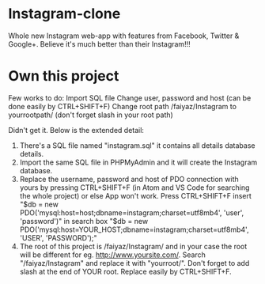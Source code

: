 # Instagram-clone
Whole new Instagram web-app with features from Facebook, Twitter &amp; Google+. Believe it's much better than their Instagram!!!

# Own this project
Few works to do:
  Import SQL file
  Change user, password and host (can be done easily by CTRL+SHIFT+F)
  Change root path /faiyaz/Instagram to yourrootpath/ (don't forget slash in your root path)
 
 Didn't get it. Below is the extended detail:
 
1. There's a SQL file named "instagram.sql" it contains all details database details.
2. Import the same SQL file in PHPMyAdmin and it will create the Instagram database.
3. Replace the username, password and host of PDO connection with yours by pressing CTRL+SHIFT+F (in Atom and VS Code for searching the whole project) or else App won't work.                                                                                                Press CTRL+SHIFT+F insert "$db = new PDO('mysql:host=host;dbname=instagram;charset=utf8mb4', 'user', 'password')" in search box         "$db = new PDO('mysql:host=YOUR_HOST;dbname=instagram;charset=utf8mb4', 'USER', 'PASSWORD');"
4. The root of this project is /faiyaz/Instagram/ and in your case the root will be different for eg. http://www.yoursite.com/. Search "/faiyaz/Instagram" and replace it with "yourroot/". Don't forget to add slash at the end of YOUR root. Replace easily by CTRL+SHIFT+F.
